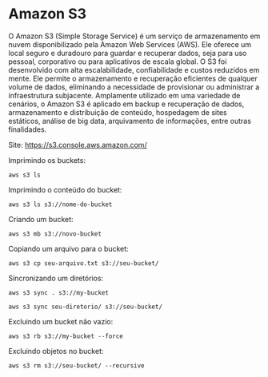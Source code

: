 # Amazon S3

O Amazon S3 (Simple Storage Service) é um serviço de armazenamento em nuvem disponibilizado pela Amazon Web Services (AWS). Ele oferece um local seguro e duradouro para guardar e recuperar dados, seja para uso pessoal, corporativo ou para aplicativos de escala global. O S3 foi desenvolvido com alta escalabilidade, confiabilidade e custos reduzidos em mente. Ele permite o armazenamento e recuperação eficientes de qualquer volume de dados, eliminando a necessidade de provisionar ou administrar a infraestrutura subjacente. Amplamente utilizado em uma variedade de cenários, o Amazon S3 é aplicado em backup e recuperação de dados, armazenamento e distribuição de conteúdo, hospedagem de sites estáticos, análise de big data, arquivamento de informações, entre outras finalidades.

Site: https://s3.console.aws.amazon.com/

Imprimindo os buckets:

    aws s3 ls

Imprimindo o conteúdo do bucket:

    aws s3 ls s3://nome-do-bucket

Criando um bucket:

    aws s3 mb s3://novo-bucket

Copiando um arquivo para o bucket:

    aws s3 cp seu-arquivo.txt s3://seu-bucket/

Sincronizando um diretórios:

    aws s3 sync . s3://my-bucket

    aws s3 sync seu-diretorio/ s3://seu-bucket/

Excluindo um bucket não vazio:

    aws s3 rb s3://my-bucket --force

Excluindo objetos no bucket:

    aws s3 rm s3://seu-bucket/ --recursive